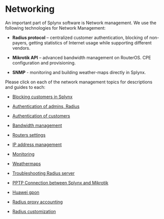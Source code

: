  Networking
 ==========

 An important part of Splynx software is Network management. We use the following technologies for Network Management:

 * **Radius protocol** – centralized customer authentication, blocking of non-payers, getting statistics of Internet usage while supporting different vendors.

 * **Mikrotik API** – advanced bandwidth management on RouterOS. CPE configuration and provisioning.

 * **SNMP** - monitoring and building weather-maps directly in Splynx.

 Please click on each of the network management topics for descriptions and guides to each:

* [Blocking customers in Splynx](networking/blocking_customers/blocking_customers.md)

* [Authentication of admins, Radius](networking/authentication_admins_radius/authentication_admins_radius.md)

* [Authentication of customers](networking/authentication_of_customers/authentication_of_customers.md)

* [Bandwidth management](networking/bandwidth_management/bandwidth_management.md)

* [Routers settings](networking/routers_settings/routers_settings.md)

* [IP address management](networking/ip_address_management/ip_address_management.md)

* [Monitoring](networking/monitoring/monitoring.md)

* [Weathermaps](networking/weathermaps/weathermaps.md)

* [Troubleshooting Radius server](networking/troubleshooting_radius/troubleshooting_radius.md)

* [PPTP Connection between Splynx and Mikrotik](networking/pptp_splynx_mikrotik/pptp_splynx_mikrotik.md)

* [Huawei gpon](networking/huawei_gpon/huawei_gpon.md)

* [Radius proxy accounting](networking/radius_proxy_accounting/radius_proxy_accounting.md)

* [Radius customization](networking/radius_customization/radius_customization.md)
